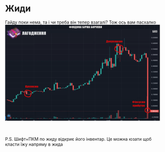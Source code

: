 # Жиди

Гайду поки нема, та і чи треба він тепер взагалі? Тож ось вам пасхалко
<img src="/public/images/mechanics/villagers/mendingprice.png">

</br>
</br>
P.S. Шифт+ПКМ по жиду відкриє його інвентар. Це можна юзати щоб класти їжу напряму в жида